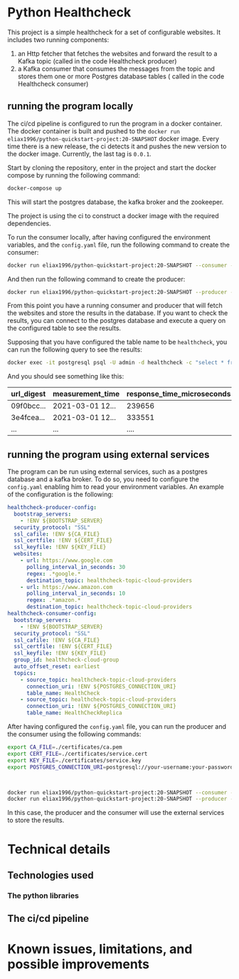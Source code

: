 # Python Healthcheck

This project is a simple healthcheck for a set of configurable websites.
It includes two running components:

1. an Http fetcher that fetches the websites and forward the result to a Kafka topic (called in the code Healthcheck
   producer)
2. a Kafka consumer that consumes the messages from the topic and stores them one or more Postgres database tables (
   called in the code Healthcheck consumer)

## running the program locally

The ci/cd pipeline is configured to run the program in a docker container.
The docker container is built and pushed to the `docker run eliax1996/python-quickstart-project:20-SNAPSHOT` docker image.
Every time there is a new release, the ci detects it and pushes the new version to the docker image.
Currently, the last tag is `0.0.1`.

Start by cloning the repository, enter in the project and start the docker compose by running the following command:

```bash
docker-compose up
```

This will start the postgres database, the kafka broker and the zookeeper.

The project is using the ci to construct a docker image with the required dependencies.

To run the consumer locally, after having configured the environment variables, and the `config.yaml` file, run the
following command to create the consumer:

```bash
docker run eliax1996/python-quickstart-project:20-SNAPSHOT --consumer -c config.yaml
```

And then run the following command to create the producer:

```bash
docker run eliax1996/python-quickstart-project:20-SNAPSHOT --producer -c config.yaml
```

From this point you have a running consumer and producer that will fetch the websites and store the results in the
database.
If you want to check the results, you can connect to the postgres database and execute a query on the configured table
to see the results.

Supposing that you have configured the table name to be `healthcheck`, you can run the following query to see the
results:

```bash
docker exec -it postgresql psql -U admin -d healthcheck -c "select * from healthcheck"
```

And you should see something like this:

| url_digest | measurement_time | response_time_microseconds | uri   | status_code | regex_present | regex_match |
|------------|------------------|----------------------------|-------|-------------|---------------|-------------|
| 09f0bcc... | 2021-03-01 12... | 239656                     | ww... | 200         | f             |             |
| 3e4fcea... | 2021-03-01 12... | 333551                     | ww... | 200         | y             | y           |
| ...        | ...              | ....                       | ...   | ...         | ...           | ...         |

## running the program using external services

The program can be run using external services, such as a postgres database and a kafka broker.
To do so, you need to configure the `config.yaml` enabling him to read your environment variables.
An example of the configuration is the following:

```yaml
healthcheck-producer-config:
  bootstrap_servers:
    - !ENV ${BOOTSTRAP_SERVER}
  security_protocol: "SSL"
  ssl_cafile: !ENV ${CA_FILE}
  ssl_certfile: !ENV ${CERT_FILE}
  ssl_keyfile: !ENV ${KEY_FILE}
  websites:
    - url: https://www.google.com
      polling_interval_in_seconds: 30
      regex: .*google.*
      destination_topic: healthcheck-topic-cloud-providers
    - url: https://www.amazon.com
      polling_interval_in_seconds: 10
      regex: .*amazon.*
      destination_topic: healthcheck-topic-cloud-providers
healthcheck-consumer-config:
  bootstrap_servers:
    - !ENV ${BOOTSTRAP_SERVER}
  security_protocol: "SSL"
  ssl_cafile: !ENV ${CA_FILE}
  ssl_certfile: !ENV ${CERT_FILE}
  ssl_keyfile: !ENV ${KEY_FILE}
  group_id: healthcheck-cloud-group
  auto_offset_reset: earliest
  topics:
    - source_topic: healthcheck-topic-cloud-providers
      connection_uri: !ENV ${POSTGRES_CONNECTION_URI}
      table_name: HealthCheck
    - source_topic: healthcheck-topic-cloud-providers
      connection_uri: !ENV ${POSTGRES_CONNECTION_URI}
      table_name: HealthCheckReplica
```

After having configured the `config.yaml` file, you can run the producer and the consumer using the following commands:

```bash
export CA_FILE=./certificates/ca.pem
export CERT_FILE=./certificates/service.cert
export KEY_FILE=./certificates/service.key
export POSTGRES_CONNECTION_URI=postgresql://your-username:your-password@your-postgres-database:5432/your-database-name



docker run eliax1996/python-quickstart-project:20-SNAPSHOT --consumer -c config.yaml &
docker run eliax1996/python-quickstart-project:20-SNAPSHOT --producer -c config.yaml &
```

In this case, the producer and the consumer will use the external services to store the results.


# Technical details

## Technologies used

### The python libraries

## The ci/cd pipeline


# Known issues, limitations, and possible improvements